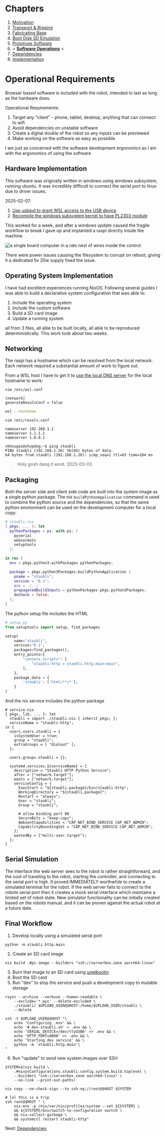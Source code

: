 # Chapters

1. [Motivation](./00-context.md)
2. [Transport & Rigging](./01-commissioning.md)
3. [Fabricating Base](./02-fabricating-base.md)
4. [Boot Disk SD Emulation](./03-stabilizing.md)
5. [Prototype Software](./04-prototype-requirements.md)
6. &gt; **[Software Operations](./05-operating-system.md)** &lt;
7. [Dependencies](./06-framework-and-dependencies.md)
8. [Implementation](./07-implementation.md)

# Operational Requirements

Browser based software is included with the robot, intended to last as long as the hardware does.

Operational Requirements:
1. Target any "client" - phone, tablet, desktop, anything that can connect to wifi
2. Avoid dependencies on unstable software
3. Create a digital double of the robot so any inputs can be previewed
4. Make working on the software as easy as possible

I am just as concerned with the software development ergonomics as I am with the ergonomics of using the software

## Hardware Implementation

This software was originally written in windows using windows subsystem, running ubuntu. It was incredibly difficult to connect the serial port to linux due to driver issues.

2025-02-07:
1. [Use usbipd to grant WSL access to the USB device](https://askubuntu.com/questions/1461302/i-need-help-connecting-serial-ports-to-ubuntu-in-wsl)
2. [Recompile the windows subsystem kernel to have PL2303 module](https://github.com/dorssel/usbipd-win/wiki/WSL-support#building-your-own-usbip-enabled-wsl-2-kernel)

This worked for a week, and after a windows update caused the fragile workflow to break I gave up and implanted a raspi directly inside the machine

![a single board computer in a rats nest of wires inside the control](05-operations/raspi-in-machine.png)

There were power issues causing the filesystem to corrupt on reboot, giving it a dedicated 5v 20w supply fixed the issue.

## Operating System Implementation

I have had excellent experiences running NixOS. Following several guides I was able to build a declarative system configuration that was able to:

1. Include the operating system
2. Include the custom software
3. Build a SD card image
4. Update a running system

all from 3 files, all able to be built locally, all able to be reproduced deterministically. This work took about two weeks.

## Networking

The raspi has a hostname which can be resolved from the local network. Each network required a substantial amount of work to figure out.

From a WSL host I have to get it to [use the local DNS server](https://superuser.com/questions/1533291/how-do-i-change-the-dns-settings-for-wsl2) for the local hostname to work:
```
vim /etc/wsl.conf

[network]
generateResolvConf = false
```

```bash
wsl --shutdown
```

```
vim /etc/resolv.conf

nameserver 192.168.1.1
nameserver 1.1.1.1
nameserver 1.0.0.1
```

```
vkhougaz@shopdog:~$ ping staubli
PING staubli (192.168.1.26) 56(84) bytes of data.
64 bytes from staubli (192.168.1.26): icmp_seq=1 ttl=63 time=104 ms
```

> Holy gosh dang it woot.
> 2025-03-03

## Packaging

Both the server side and client side code are built into the system image as a single python package. The nix `buildPythonApplication` command is used to combine the python source and the dependencies, so that the same python environment can be used on the development computer for a local copy:

```nix
# staubli.nix
{ pkgs, ... }: let
  pythonPackages = ps: with ps; [
    pyserial
    websockets
    setuptools
  ];

in rec {
  env = pkgs.python3.withPackages pythonPackages;

  package = pkgs.python3Packages.buildPythonApplication {
    pname = "staubli";
    version = "0.1";
    src = ./..;
    propagatedBuildInputs = pythonPackages pkgs.python3Packages;
    doCheck = false;
  };
}
```

The python setup file includes the HTML

```python
# setup.py
from setuptools import setup, find_packages

setup(
    name="staubli",
    version="0.1",
    packages=find_packages(),
    entry_points={
        "console_scripts": [
            "staubli-http = staubli.http.main:main",
        ],
    },
    package_data = {
        'staubli': ['html/**/*'],
    }
)
```

And the nix service includes the python package
```
# service.nix
{ pkgs, lib, ... }: let
  staubli = import ./staubli.nix { inherit pkgs; };
  serviceName = "staubli-http";
in {
  users.users.staubli = {
    isSystemUser = true;
    group = "staubli";
    extraGroups = [ "dialout" ];
  };

  users.groups.staubli = {};

  systemd.services.${serviceName} = {
    description = "Staubli HTTP Python Service";
    after = ["network.target"];
    wants = ["network.target"];
    serviceConfig = {
      ExecStart = "${staubli.package}/bin/staubli-http";
      WorkingDirectory = "${staubli.package}";
      Restart = "always";
      User = "staubli";
      Group = "staubli";

      # allow binding port 80
      SecureBits = "keep-caps";
      AmbientCapabilities = "CAP_NET_BIND_SERVICE CAP_NET_ADMIN";
      CapabilityBoundingSet = "CAP_NET_BIND_SERVICE CAP_NET_ADMIN";
    };
    wantedBy = ["multi-user.target"];
  };
}
```

## Serial Simulation

The interface the web server sees to the robot is rather straightforward, and the cost of traveling to the robot, starting the controller, and connecting to the serial port is high. It proved IMMEDIATELY worthwhile to create a simulated terminal for the robot. If the web server fails to connect to the robots serial port then it creates a mock serial interface which maintains a limited set of robot state. New simulator functionality can be initially created based on the robots manual, and it can be proven against the actual robot at a future date.
## Final Workflow

1. Develop locally using a simulated serial port
```
python -m staubli.http.main
```
2. Create an SD card image
```
nix build .#pi-image --builders "ssh://serverbox.zone aarch64-linux"
```
3. Burn that image to an SD card using [unetbootin](https://unetbootin.github.io/)
4. Boot the SD card
5. Run "dev" to stop the service and push a development copy to mutable storage
```
rsync --archive --verbose --human-readable \
    --exclude='*.pyc' --delete-excluded \
    ./staubli/ $UPLOAD_USER@$HOST:/home/$UPLOAD_USER/staubli \
    --delete

ssh -t $UPLOAD_USER@$HOST "\
    echo 'Configuring .env' && \
    echo '# dev-staubli.sh' > .env && \
    echo 'SERIAL_DEVICE=/dev/ttyUSB0' >> .env && \
    echo 'HTTP_PORT=8000' >> .env && \
    echo 'Starting dev service' && \
    python -m 'staubli.http.main'\
"
```
6. Run "update" to send new system images over SSH
```
SYSTEM=$(nix build \
    .#nixosConfigurations.staubli.config.system.build.toplevel \
    --builders "ssh://serverbox.zone aarch64-linux" \
    --no-link --print-out-paths)

nix copy --no-check-sigs --to ssh-ng://root@$HOST $SYSTEM

# lol this is a trip
ssh root@$HOST " \
    nix-env -p /nix/var/nix/profiles/system --set ${SYSTEM} \
    && ${SYSTEM}/bin/switch-to-configuration switch \
    && nix-collect-garbage \
    && systemctl restart staubli-http"
```

Next: [Dependencies](./06-framework-and-dependencies.md)
